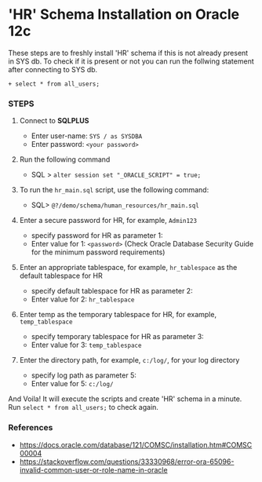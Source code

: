 # 'HR' Schema Installation on Oracle 12c

These steps are to freshly install 'HR' schema if this is not already present in SYS db.
To check if it is present or not you can run the follwing statement after connecting to SYS db.

    + select * from all_users;

### STEPS

1. Connect to **SQLPLUS** 
    + Enter user-name: `SYS / as SYSDBA`
    + Enter password: `<your password>`

2. Run the following command
    + SQL > `alter session set "_ORACLE_SCRIPT" = true;`


3. To run the `hr_main.sql` script, use the following command:
    + SQL> `@?/demo/schema/human_resources/hr_main.sql`

4. Enter a secure password for HR, for example, `Admin123`
    + specify password for HR as parameter 1:
    + Enter value for 1: `<password>` (Check Oracle Database Security Guide for the minimum password requirements)

5. Enter an appropriate tablespace, for example, `hr_tablespace` as the default tablespace for HR
    + specify default tablespace for HR as parameter 2:
    + Enter value for 2: `hr_tablespace`

6. Enter temp as the temporary tablespace for HR, for example, `temp_tablespace`
    + specify temporary tablespace for HR as parameter 3:
    + Enter value for 3: `temp_tablespace`

7. Enter the directory path, for example, `c:/log/`, for your log directory
    + specify log path as parameter 5:
    + Enter value for 5: `c:/log/`

And Voila! It will execute the scripts and create 'HR' schema in a minute.
Run `select * from all_users;` to check again.

### References

+ https://docs.oracle.com/database/121/COMSC/installation.htm#COMSC00004
+ https://stackoverflow.com/questions/33330968/error-ora-65096-invalid-common-user-or-role-name-in-oracle
